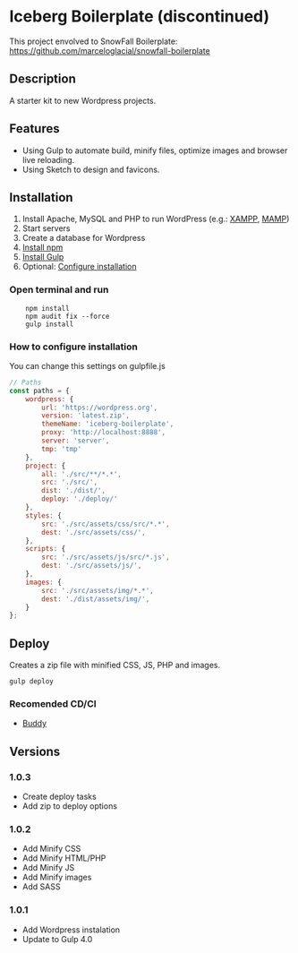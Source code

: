 # Iceberg Boilerplate (discontinued)

This project envolved to SnowFall Boilerplate: https://github.com/marceloglacial/snowfall-boilerplate

## Description

A starter kit to new Wordpress projects.


## Features

- Using Gulp to automate build, minify files, optimize images and browser live reloading.
- Using Sketch to design and favicons.


## Installation

1. Install Apache, MySQL and PHP to run WordPress (e.g.: [XAMPP](https://www.apachefriends.org/download.html), [MAMP](https://www.mamp.info/en/))
2. Start servers
3. Create a database for Wordpress
4. [Install npm](https://www.npmjs.com/get-npm)
5. [Install Gulp](https://gulpjs.com)
6. Optional: [Configure installation](#how-to-configure-installation)

### Open terminal and run

```terminal
    npm install 
    npm audit fix --force
    gulp install
```

### How to configure installation
You can change this settings on gulpfile.js

```javascript
// Paths
const paths = {
    wordpress: {
        url: 'https://wordpress.org',
        version: 'latest.zip',
        themeName: 'iceberg-boilerplate',
        proxy: 'http://localhost:8888',
        server: 'server',
        tmp: 'tmp'
    },
    project: {
        all: './src/**/*.*',
        src: './src/',
        dist: './dist/',
        deploy: './deploy/'
    },
    styles: {
        src: './src/assets/css/src/*.*',
        dest: './src/assets/css/',
    },
    scripts: {
        src: './src/assets/js/src/*.js',
        dest: './src/assets/js/',
    },
    images: {
        src: './src/assets/img/*.*',
        dest: './dist/assets/img/',
    }
};
```

## Deploy 

Creates a zip file with minified CSS, JS, PHP and images. 

```terminal
gulp deploy
```

### Recomended CD/CI
- [Buddy](https://buddy.works/pricing)

## Versions

### 1.0.3
- Create deploy tasks
- Add zip to deploy options

### 1.0.2
- Add Minify CSS
- Add Minify HTML/PHP
- Add Minify JS
- Add Minify images
- Add SASS

### 1.0.1 
- Add Wordpress instalation
- Update to Gulp 4.0
